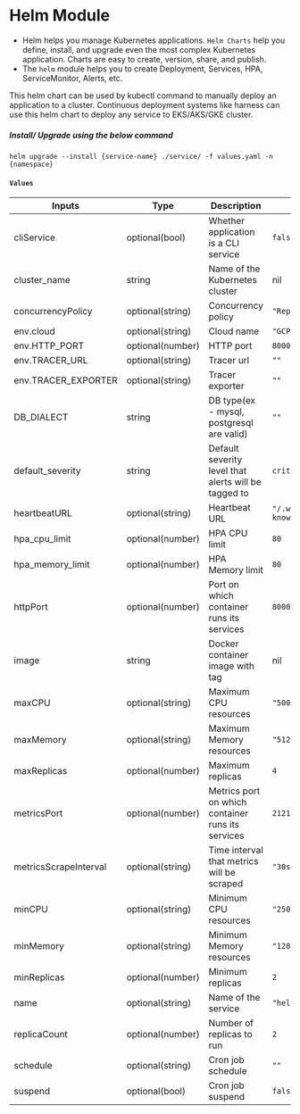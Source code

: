 # Helm Module
- Helm helps you manage Kubernetes applications. `Helm Charts` help you define, install, and upgrade even the most complex Kubernetes application. Charts are easy to create, version, share, and publish.
- The `helm` module helps you to create Deployment, Services, HPA, ServiceMonitor, Alerts, etc. 

This helm chart can be used by kubectl command to manually deploy an application to a cluster. Continuous deployment systems 
like harness can use this helm chart to deploy any service to EKS/AKS/GKE cluster.


##### Install/ Upgrade using the below command
```
helm upgrade --install {service-name} ./service/ -f values.yaml -n {namespace}
```

####  `Values`

| Inputs                                                                    | Type             | Description                                                                                                                              | Default                    |
|---------------------------------------------------------------------------|------------------|------------------------------------------------------------------------------------------------------------------------------------------|----------------------------|
| cliService                                                                | optional(bool)   | Whether application is a CLI service                                                                                                     | `false`                    |
| cluster_name                                                              | string           | Name of the Kubernetes cluster                                                                                                           | nil                           |
| concurrencyPolicy                                                         | optional(string) | Concurrency policy                                                                                                                       | `"Replace"`                |
| env.cloud                                                                 | optional(string) | Cloud name                                                                                                                               | `"GCP"`                    |
| env.HTTP_PORT                                                             | optional(number) | HTTP port                                                                                                                                | `8000`                     |
| env.TRACER_URL                                                            | optional(string) | Tracer url                                                                                                                               | `""`                       |
| env.TRACER_EXPORTER                                                       | optional(string) | Tracer exporter                                                                                                                          | `""`                       |
| DB_DIALECT                                                                | string           | DB type(ex - mysql, postgresql are valid)                                                                                                | `""`                       |
| default_severity                                                          | string           | Default severity level that alerts will be tagged to                                                                                     | `critical`                 |
| heartbeatURL                                                              | optional(string) | Heartbeat URL                                                                                                                            | `"/.well-known/heartbeat"` |
| hpa_cpu_limit                                                             | optional(number) | HPA CPU limit                                                                                                                            | `80`                       |
| hpa_memory_limit                                                          | optional(number) | HPA Memory limit                                                                                                                         | `80`                       |
| httpPort                                                                  | optional(number) | Port on which container runs its services                                                                                                | `8000`                     |
| image                                                                     | string           | Docker container image with tag                                                                                                          |  nil                          |
| maxCPU                                                                    | optional(string) | Maximum CPU resources                                                                                                                    | `"500m"`                   |
| maxMemory                                                                 | optional(string) | Maximum Memory resources                                                                                                                 | `"512Mi"`                  |
| maxReplicas                                                               | optional(number) | Maximum replicas                                                                                                                         | `4`                        |
| metricsPort                                                               | optional(number) | Metrics port on which container runs its services                                                                                        | `2121`                     |
| metricsScrapeInterval                                                     | optional(string) | Time interval that metrics will be scraped                                                                                               | `"30s"`                    |
| minCPU                                                                    | optional(string) | Minimum CPU resources                                                                                                                    | `"250m"`                   |
| minMemory                                                                 | optional(string) | Minimum Memory resources                                                                                                                 | `"128Mi"`                  |
| minReplicas                                                               | optional(number) | Minimum replicas                                                                                                                         | `2`                        |
| name                                                                      | optional(string) | Name of the service                                                                                                                      | `"hello-api"`              |
| replicaCount                                                              | optional(number) | Number of replicas to run                                                                                                                | `2`                        |
| schedule                                                                  | optional(string) | Cron job schedule                                                                                                                        | `""`                       |
| suspend                                                                   | optional(bool)   | Cron job suspend                                                                                                                         | `false`                    |
